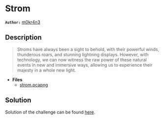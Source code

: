 # Strom

**`Author:`** [m0kr4n3](https://github.com/m0kr4n3)

## Description

> Stroms have always been a sight to behold, with their powerful winds, thunderous roars, and stunning lightning displays.
> However, with technology, we can now witness the raw power of these natural events in new and immersive ways, allowing us
> to experience their majesty in a whole new light.





- **Files** 
 	- [strom.pcapng](strom.pcapng)  





## Solution
Solution of the challenge can be found [here](solution/).
